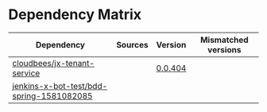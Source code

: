 # Dependency Matrix

Dependency | Sources | Version | Mismatched versions
---------- | ------- | ------- | -------------------
[cloudbees/jx-tenant-service](https://github.com/cloudbees/jx-tenant-service) |  | [0.0.404](https://github.com/cloudbees/jx-tenant-service/releases/tag/v0.0.404) | 
[jenkins-x-bot-test/bdd-spring-1581082085](https://github.com/jenkins-x-bot-test/bdd-spring-1581082085.git) |  | []() | 
